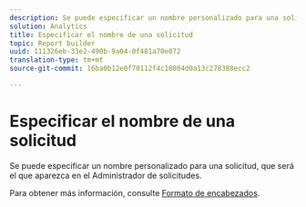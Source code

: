 ```yaml
---
description: Se puede especificar un nombre personalizado para una solicitud, que será el que aparezca en el Administrador de solicitudes.
solution: Analytics
title: Especificar el nombre de una solicitud
topic: Report builder
uuid: 111326eb-33e2-490b-9a04-0f481a70e072
translation-type: tm+mt
source-git-commit: 16ba0b12e0f70112f4c10804d0a13c278388ecc2

---
```



# Especificar el nombre de una solicitud

Se puede especificar un nombre personalizado para una solicitud, que será el que aparezca en el Administrador de solicitudes.

Para obtener más información, consulte [Formato de encabezados](/help/analyze/report-builder/layout/t-format-display-headers.md).
